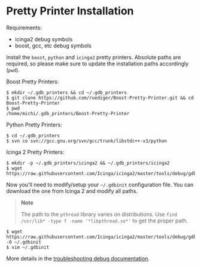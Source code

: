 # Pretty Printer Installation

Requirements:
* icinga2 debug symbols
* boost, gcc, etc debug symbols

Install the `boost`, `python` and `icinga2` pretty printers. Absolute paths are required,
so please make sure to update the installation paths accordingly (`pwd`).

Boost Pretty Printers:

    $ mkdir ~/.gdb_printers && cd ~/.gdb_printers
    $ git clone https://github.com/ruediger/Boost-Pretty-Printer.git && cd Boost-Pretty-Printer
    $ pwd
    /home/michi/.gdb_printers/Boost-Pretty-Printer

Python Pretty Printers:

    $ cd ~/.gdb_printers
    $ svn co svn://gcc.gnu.org/svn/gcc/trunk/libstdc++-v3/python

Icinga 2 Pretty Printers:

    $ mkdir -p ~/.gdb_printers/icinga2 && ~/.gdb_printers/icinga2
    $ wget https://raw.githubusercontent.com/Icinga/icinga2/master/tools/debug/gdb/icingadbg.py

Now you'll need to modify/setup your `~/.gdbinit` configuration file.
You can download the one from Icinga 2 and modify all paths.

> **Note**
>
> The path to the `pthread` library varies on distributions. Use
> `find /usr/lib* -type f -name '*libpthread.so*'` to get the proper
> path.

    $ wget https://raw.githubusercontent.com/Icinga/icinga2/master/tools/debug/gdb/gdbinit -O ~/.gdbinit
    $ vim ~/.gdbinit


More details in the [troubleshooting debug documentation](http://docs.icinga.org/icinga2/latest/doc/module/icinga2/chapter/troubleshooting#debug).
